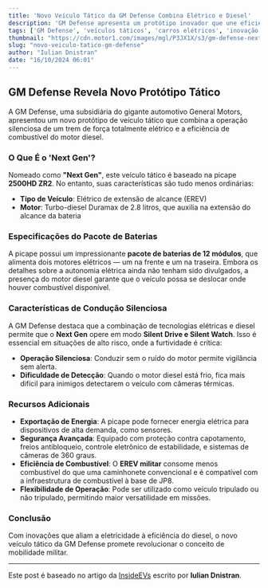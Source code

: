```yaml
---
title: 'Novo Veículo Tático da GM Defense Combina Elétrico e Diesel'
description: 'GM Defense apresenta um protótipo inovador que une eficiência elétrica e diesel.'
tags: ['GM Defense', 'veículos táticos', 'carros elétricos', 'inovação automotiva']
thumbnail: "https://cdn.motor1.com/images/mgl/P3JX1X/s3/gm-defense-next-gen-tactical-vehicle.jpg"
slug: "novo-veiculo-tatico-gm-defense"
author: "Iulian Dnistran"
date: "16/10/2024 06:01"
---
```


## GM Defense Revela Novo Protótipo Tático

A GM Defense, uma subsidiária do gigante automotivo General Motors, apresentou um novo protótipo de veículo tático que combina a operação silenciosa de um trem de força totalmente elétrico e a eficiência de combustível do motor diesel.

### O Que É o 'Next Gen'?

Nomeado como **"Next Gen"**, este veículo tático é baseado na picape **2500HD ZR2**. No entanto, suas características são tudo menos ordinárias:

- **Tipo de Veículo**: Elétrico de extensão de alcance (EREV)
- **Motor**: Turbo-diesel Duramax de 2.8 litros, que auxilia na extensão do alcance da bateria

### Especificações do Pacote de Baterias

A picape possui um impressionante **pacote de baterias de 12 módulos**, que alimenta dois motores elétricos — um na frente e um na traseira. Embora os detalhes sobre a autonomia elétrica ainda não tenham sido divulgados, a presença do motor diesel garante que o veículo possa se deslocar onde houver combustível disponível.

### Características de Condução Silenciosa

A GM Defense destaca que a combinação de tecnologias elétricas e diesel permite que o **Next Gen** opere em modo **Silent Drive e Silent Watch**. Isso é essencial em situações de alto risco, onde a furtividade é crítica:
- **Operação Silenciosa**: Conduzir sem o ruído do motor permite vigilância sem alerta.
- **Dificuldade de Detecção**: Quando o motor diesel está frio, fica mais difícil para inimigos detectarem o veículo com câmeras térmicas.

### Recursos Adicionais

- **Exportação de Energia**: A picape pode fornecer energia elétrica para dispositivos de alta demanda, como sensores.
- **Segurança Avançada**: Equipado com proteção contra capotamento, freios antibloqueio, controle eletrônico de estabilidade, e sistemas de câmeras de 360 graus.
- **Eficiência de Combustível**: O **EREV militar** consome menos combustível do que uma caminhonete convencional e é compatível com a infraestrutura de combustível à base de JP8.
- **Flexibilidade de Operação**: Pode ser utilizado como veículo tripulado ou não tripulado, permitindo maior versatilidade em missões.

### Conclusão

Com inovações que aliam a eletricidade à eficiência do diesel, o novo veículo tático da GM Defense promete revolucionar o conceito de mobilidade militar.

---  

Este post é baseado no artigo da [InsideEVs](https://insideevs.com/news/737329/gm-defense-electric-diesel-tactical/) escrito por **Iulian Dnistran**.